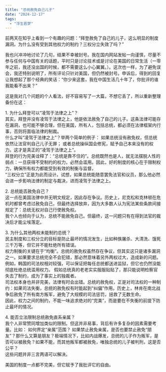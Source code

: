 ```yaml
---
title: "总统赦免自己儿子"
date: "2024-12-17"
tags: 
  - "浮生若梦"
---
```


前两天在知乎上看到一个有趣的问题：“拜登赦免了自己的儿子，这么明显的制度漏洞，为什么没有受到其他权力的制约？三权分立失效了吗？”

我也兴冲冲地讨论了几句，结果不幸被封号。我在国内网站发帖一向谨慎，尽量不参与任何与中国有关的话题，平时只是讨论技术或是讨论在美国的日常生活（一零年之前，我还没出国的时候，都不需要这么小心翼翼。）。这次也一样，为了避免误会，我还特别说明了，所有评论只针对美国，但仍然被封号。申诉后，得到的回复让我想起了那个经典的笑话：“你少来这套，我在中国生活几十年了，你批评的谁我能看不出来？”

这是我对几个问题的个人看法，好不容易写了一大篇，不想它丢了，所以重新整理备份在这：

1\. 为什么拜登可以“凌驾于法律之上”？  
其实，拜登并没有凌驾于法律之上，他是依法赦免了自己的儿子。这条法律可能存在漏洞，也可能不够合理，但在美国，所有人，包括总统，都必须在法律框架内行事，否则将面临法律的制裁。  
什么才叫“凌驾于法律之上”？举两个简单的例子： 如果总统没有赦免权，但总统依然让法官判自己儿子无罪； 或者总统操纵国会修宪，赋予自己本来没有的权力。这才是真正的“凌驾于法律之上”。  
拜登的行为完美诠释了：“总统是靠不住的”。总统既然也是人，就无法摆脱人性的弱点：一旦获得不受制约的权力，必然会滥用。因此，好的制度的核心在于限制权力，确保所有权力都能受到有效的制衡与监督。  
“三权分立”正是为此而设计。试想，如果总统能随意罢免法官和议员，那么他必然会进一步影响法律的制定与裁决，进而凌驾于法律之上。

2\. 总统能否赦免自己？  
这一点在美国法律中并无明文规定，因此存在争议。历史上，尼克松和克林顿在危机时都曾考虑过赦免自己，但最终选择放弃，因为大多数人认为宪法某些条款间接规定了：总统无权对自己行使赦免权。  
我个人也倾向于认为，总统不能赦免自己。但最终，这一问题只有在得到法官的裁决后才能尘埃落定。

3\. 为什么其他两权未能制约总统？  
民主制度和三权分立的目标是防止最坏的情况发生，比如种族屠杀、大清洗、饿死三千万等，但它并不能杜绝所有错误。  
权力制衡的关键在于“均衡”。总统的赦免权虽然存在争议，但其实这只是诸多漏洞之一。如果要求总统完全不会犯错，那必然意味着另外两权过大，造成新的问题。例如，韩国的司法权相对较强，可以保证把每任总统都送进监狱，但它也仍然没能彻底杜绝总统滥用权力。 假如总统真的老老实实服服贴贴了，那只能说明检察官失去了制约，成为了事实上的独裁者。  
司法权本身也并非完美，法律有时会出错。总统的赦免权，正是对司法权的一种制约：如果司法失衡，总统的赦免权有时能起到“纠偏”作用。历史上，林肯在南北战争后赦免了所有南方叛军，避免了大规模的司法惩罚，拯救了无数生命。  
因此，权力之间的制约，不能一味追求绝对的“完美”，而是要在不失衡的前提下防止最坏的情况。

4\. 能否立法限制总统赦免直系亲属？  
我个人非常赞同增加类似的限制。但这并非易事，背后有许多复杂的因素需要考量。比如： 如何界定“亲属”范围？ 如果禁止赦免亲属，是否也要禁止赦免“朋友”？那什么又算是朋友？极端情况下，比如内战爆发，总统的儿子作为叛军，是否可以被赦免？如果不能，而其他叛军都被赦免，唯独总统的儿子被判刑，这是否公平？  
这些问题并非三言两语可以解决。

美国的制度一点都不完美，但它赋予了我批评它的自由。
